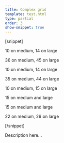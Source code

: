 ```yaml
---
title: Complex grid
template: test.html
type: partial
order: 3
show-snippet: true
---
```

[snippet]
<div class="col-wrap">
    <div class="col col--md-10 col--lg-14 margin-left--1">
        <p>10 on medium, 14 on large</p>
    </div>
    <div class="col col--md-36 col--lg-45">
        <p>36 on medium, 45 on large</p>
    </div>
</div>

<!-- spaced using margin utilities -->
<div class="col-wrap">
    <div class="col col--md-10 col--lg-14 margin-left--1">
        <p>10 on medium, 14 on large</p>
    </div>
    <div class="col col--md-35 col--lg-44 margin-left--1">
        <p>35 on medium, 44 on large</p>
    </div>
</div>

<!-- nesting complex columns -->
<div class="col-wrap">
    <div class="col col--md-15 col--lg-15 margin-left--1">
        <p>10 on medium, 15 on large</p>
    </div>
    <div class="col col--md-22 col--lg-29">
        <div class="col col--md-11 col--lg-14">
            <p>15 on medium and  large</p>
        </div>
        <div class="col col--md-11 col--lg-15">
            <p>15 on medium and  large</p>
        </div>
    </div>
    <div class="col col--md-10 col--lg-15">
        <p>22 on medium, 29 on large</p>
    </div>
</div>
[/snippet]

Description here...